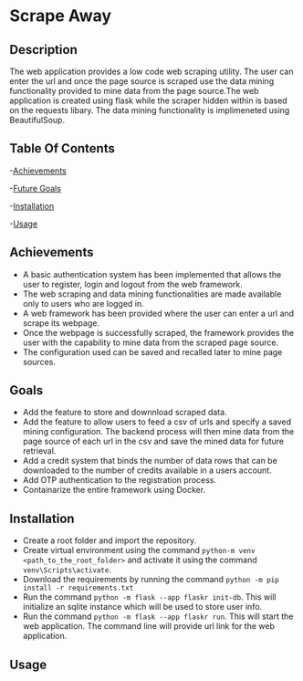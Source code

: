 # Scrape Away

## Description
The web application provides a low code web scraping utility. The user can enter the url and once the page source is scraped use the data mining functionality provided to mine data from the page source.The web application is created using flask while the scraper hidden within is based on the requests libary. The data mining functionality is implimeneted using BeautifulSoup.

## Table Of Contents

-[Achievements](#Achievements)

-[Future Goals](#Goals)

-[Installation](#Installation)

-[Usage](#Usage)

## Achievements

- A basic authentication system has been implemented that allows the user to register, login and logout from the web framework.
- The web scraping and data mining functionalities are made available only to users who are logged in. 
- A web framework has been provided where the user can enter a url and scrape its webpage.
- Once the webpage is successfully scraped, the framework provides the user with the capability to mine data from the scraped page source.
- The configuration used can be saved and recalled later to mine page sources.

## Goals

- Add the feature to store and downnload scraped data.
- Add the feature to allow users to feed a csv of urls and specify a saved mining configuration. The backend process will then mine data from the page source of each url in the csv and save the mined data for future retrieval.
- Add a credit system that binds the number of data rows that can be downloaded to the number of credits available in a users account.
- Add OTP authentication to the registration process.
- Containarize the entire framework using Docker.

## Installation

- Create a root folder and import the repository.
- Create virtual environment using the command ```python-m venv <path_to_the_root_folder>``` and activate it using the command ```venv\Scripts\activate```.
- Download the requirements by running the command ```python -m pip install -r requirements.txt```
- Run the command ```python -m flask --app flaskr init-db```. This will initialize an sqlite instance which will be used to store user info.
- Run the command ```python -m flask --app flaskr run```. This will start the web application. The command line will provide url link for the web application.  

## Usage
